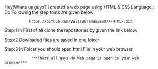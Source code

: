 Hey!Whats up guys? i created a web page using HTML & CSS Language :
Do Following the step thats are given below:

               https://github.com/Balasubramaniam077/HTML-.git

Step:1 In First of all clone the repositories by given the link below:


Step:2 Dowloaded files are saved in one folder

Step:3 In Folder you should open html File in your web browser

                ***Thats all guys My Web page is open in your web browser***

